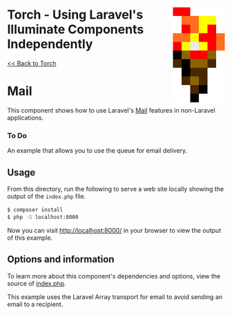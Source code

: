 # <img src="../../torch-logo.png" alt="Torch Logo" align="right">Torch - Using Laravel's Illuminate Components Independently

[&lt;&lt; Back to Torch](../../readme.md)

# Mail

This component shows how to use Laravel's [Mail](https://laravel.com/docs/8.x/mail) features in non-Laravel applications.

### To Do

An example that allows you to use the queue for email delivery.

## Usage

From this directory, run the following to serve a web site locally showing the output of the `index.php` file.

```bash
$ composer install
$ php -S localhost:8000
```

Now you can visit [http://localhost:8000/](http://localhost:8000/) in your browser to view the output of this example.

## Options and information

To learn more about this component's dependencies and options, view the source of [index.php](index.php).

This example uses the Laravel Array transport for email to avoid sending an email to a recipient.
